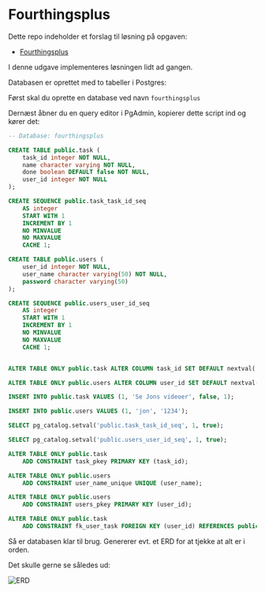# Fourthingsplus

Dette repo indeholder et forslag til løsning på opgaven:

- [Fourthingsplus](https://github.com/dat2Cph/content/blob/main/webstack/backend/fourthingsplus.md)

I denne udgave implementeres løsningen lidt ad gangen.

Databasen er oprettet med to tabeller i Postgres:

Først skal du oprette en database ved navn `fourthingsplus`

Dernæst åbner du en query editor i PgAdmin, kopierer dette script ind og kører det:

```sql
-- Database: fourthingsplus

CREATE TABLE public.task (
    task_id integer NOT NULL,
    name character varying NOT NULL,
    done boolean DEFAULT false NOT NULL,
    user_id integer NOT NULL
);

CREATE SEQUENCE public.task_task_id_seq
    AS integer
    START WITH 1
    INCREMENT BY 1
    NO MINVALUE
    NO MAXVALUE
    CACHE 1;

CREATE TABLE public.users (
    user_id integer NOT NULL,
    user_name character varying(50) NOT NULL,
    password character varying(50)
);

CREATE SEQUENCE public.users_user_id_seq
    AS integer
    START WITH 1
    INCREMENT BY 1
    NO MINVALUE
    NO MAXVALUE
    CACHE 1;


ALTER TABLE ONLY public.task ALTER COLUMN task_id SET DEFAULT nextval('public.task_task_id_seq'::regclass);

ALTER TABLE ONLY public.users ALTER COLUMN user_id SET DEFAULT nextval('public.users_user_id_seq'::regclass);

INSERT INTO public.task VALUES (1, 'Se Jons videoer', false, 1);

INSERT INTO public.users VALUES (1, 'jon', '1234');

SELECT pg_catalog.setval('public.task_task_id_seq', 1, true);

SELECT pg_catalog.setval('public.users_user_id_seq', 1, true);

ALTER TABLE ONLY public.task
    ADD CONSTRAINT task_pkey PRIMARY KEY (task_id);

ALTER TABLE ONLY public.users
    ADD CONSTRAINT user_name_unique UNIQUE (user_name);

ALTER TABLE ONLY public.users
    ADD CONSTRAINT users_pkey PRIMARY KEY (user_id);

ALTER TABLE ONLY public.task
    ADD CONSTRAINT fk_user_task FOREIGN KEY (user_id) REFERENCES public.users(user_id) NOT VALID;
```

Så er databasen klar til brug. Genererer evt. et ERD for at tjekke at alt er i orden.

Det skulle gerne se således ud:

![ERD](./documentation/fourthingsplus_erd.png)

